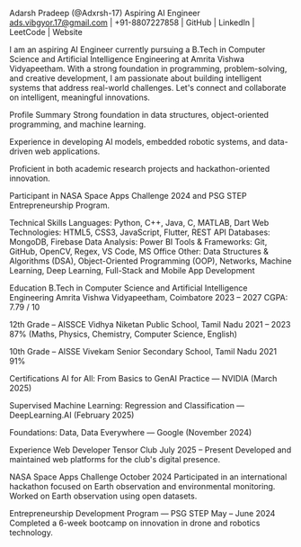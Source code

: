 Adarsh Pradeep (@Adxrsh-17)
Aspiring AI Engineer
ads.vibgyor.17@gmail.com | +91-8807227858 | GitHub | LinkedIn | LeetCode | Website

I am an aspiring AI Engineer currently pursuing a B.Tech in Computer Science and Artificial Intelligence Engineering at Amrita Vishwa Vidyapeetham. With a strong foundation in programming, problem-solving, and creative development, I am passionate about building intelligent systems that address real-world challenges. Let's connect and collaborate on intelligent, meaningful innovations.

Profile Summary
Strong foundation in data structures, object-oriented programming, and machine learning.

Experience in developing AI models, embedded robotic systems, and data-driven web applications.

Proficient in both academic research projects and hackathon-oriented innovation.

Participant in NASA Space Apps Challenge 2024 and PSG STEP Entrepreneurship Program.

Technical Skills
Languages: Python, C++, Java, C, MATLAB, Dart
Web Technologies: HTML5, CSS3, JavaScript, Flutter, REST API
Databases: MongoDB, Firebase
Data Analysis: Power BI
Tools & Frameworks: Git, GitHub, OpenCV, Regex, VS Code, MS Office
Other: Data Structures & Algorithms (DSA), Object-Oriented Programming (OOP), Networks, Machine Learning, Deep Learning, Full-Stack and Mobile App Development

Education
B.Tech in Computer Science and Artificial Intelligence Engineering
Amrita Vishwa Vidyapeetham, Coimbatore
2023 – 2027
CGPA: 7.79 / 10

12th Grade – AISSCE
Vidhya Niketan Public School, Tamil Nadu
2021 – 2023
87% (Maths, Physics, Chemistry, Computer Science, English)

10th Grade – AISSE
Vivekam Senior Secondary School, Tamil Nadu
2021
91%

Certifications
AI for All: From Basics to GenAI Practice — NVIDIA (March 2025)

Supervised Machine Learning: Regression and Classification — DeepLearning.AI (February 2025)

Foundations: Data, Data Everywhere — Google (November 2024)

Experience
Web Developer
Tensor Club
July 2025 – Present
Developed and maintained web platforms for the club's digital presence.

NASA Space Apps Challenge
October 2024
Participated in an international hackathon focused on Earth observation and environmental monitoring. Worked on Earth observation using open datasets.

Entrepreneurship Development Program — PSG STEP
May – June 2024
Completed a 6-week bootcamp on innovation in drone and robotics technology.
